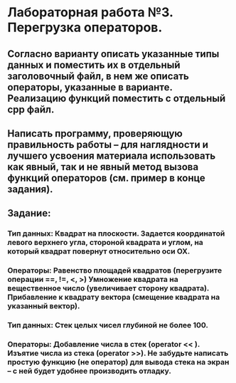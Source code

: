 # Лабораторная работа №3. Перегрузка операторов.
## Согласно варианту описать указанные типы данных и поместить их в отдельный заголовочный файл, в нем же описать операторы, указанные в варианте. Реализацию функций поместить с отдельный cpp файл.
## Написать программу, проверяющую правильность работы – для наглядности и лучшего усвоения материала использовать как явный, так и не явный метод вызова функций операторов (см. пример в конце задания).
## Задание:
### Тип данных: Квадрат на плоскости. Задается координатой левого верхнего угла, стороной квадрата и углом, на который квадрат повернут относительно оси OX.
### Операторы: Равенство площадей квадратов (перегрузите операции ==, !=, <, >) Умножение квадрата на вещественное число (увеличивает сторону квадрата). Прибавление к квадрату вектора (смещение квадрата на указанный вектор).
### Тип данных: Стек целых чисел глубиной не более 100.
### Операторы: Добавление числа в стек (operator << ). Изъятие числа из стека (operator >>). Не забудьте написать простую функцию (не оператор) для вывода стека на экран – с ней будет удобнее производить отладку.